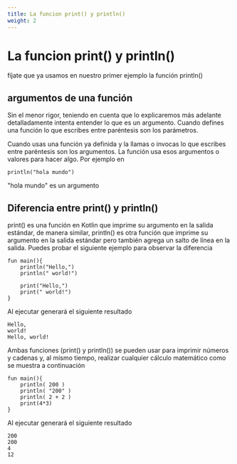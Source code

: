 ```yaml
---
title: La funcion print() y println()
weight: 2
---
```

# La funcion print() y println()
fíjate que ya usamos en nuestro primer ejemplo la función println()
## argumentos de una función
Sin el menor rigor, teniendo en cuenta que lo explicaremos más adelante detalladamente intenta entender lo que es un argumento. 
Cuando defines una función lo que escribes entre paréntesis son los parámetros.

Cuando usas una función ya definida y la llamas o invocas lo que escribes entre paréntesis son los argumentos. La función usa esos argumentos o valores para hacer algo. Por ejemplo en
~~~
println("hola mundo")
~~~
"hola mundo" es un argumento
## Diferencia entre print() y println()

print() es una función en Kotlin que imprime su argumento en la salida estándar, de manera similar, println() es otra función que imprime su argumento en la salida estándar pero también agrega un salto de línea en la salida. Puedes probar el siguiente ejemplo para observar la diferencia
~~~
fun main(){
    println("Hello,")
    println(" world!")

    print("Hello,")
    print(" world!")
}
~~~
Al ejecutar generará el siguiente resultado
~~~
Hello,
world!
Hello, world!
~~~
Ambas funciones (print() y println()) se pueden usar para imprimir números y cadenas y, al mismo tiempo, realizar cualquier cálculo matemático como se muestra a continuación
~~~
fun main(){
    println( 200 )
    println( "200" )
    println( 2 + 2 )
    print(4*3)
}
~~~
Al ejecutar generará el siguiente resultado
~~~
200
200
4
12
~~~
